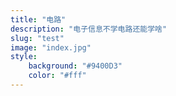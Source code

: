 ```yaml
---
title: "电路"
description: "电子信息不学电路还能学啥"
slug: "test"
image: "index.jpg"
style:
    background: "#9400D3"
    color: "#fff"
---
```

